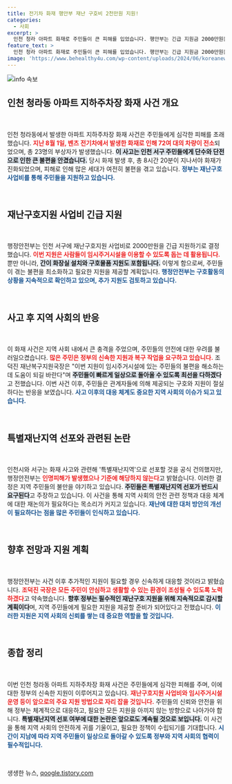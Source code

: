 ```yaml
---
title: 전기차 화재 행안부 재난 구호비 2천만원 지원!
categories:
  - 사회
excerpt: >
  인천 청라 아파트 화재로 주민들이 큰 피해를 입었습니다. 행안부는 긴급 지원금 2000만원을 배정해 임시주거시설과 구호물품을 제공합니다. 그러나 특별재난지역 선포는 거부되었습니다!
feature_text: >
  인천 청라 아파트 화재로 주민들이 큰 피해를 입었습니다. 행안부는 긴급 지원금 2000만원을 배정해 임시주거시설과 구호물품을 제공합니다. 그러나 특별재난지역 선포는 거부되었습니다!
image: 'https://www.behealthy4u.com/wp-content/uploads/2024/06/koreanews.jpg'
---
```


<p><img src="https://www.behealthy4u.com/wp-content/uploads/2024/06/koreanews.jpg" alt="info 속보" /></p>

<h2>인천 청라동 아파트 지하주차장 화재 사건 개요</h2>

<p data-ke-size="size16">&nbsp;</p>

<p>인천 청라동에서 발생한 아파트 지하주차장 화재 사건은 주민들에게 심각한 피해를 초래했습니다. <b><span style="color: #ee2323;">지난 8월 1일, 벤츠 전기차에서 발생한 화재로 인해 72여 대의 차량이 전소</span></b>되었으며, 총 23명의 부상자가 발생했습니다. <b><span style="background-color: #21538527;">이 사고는 인천 서구 주민들에게 단수와 단전으로 인한 큰 불편을 안겼습니다.</span></b> 당시 화재 발생 후, 총 8시간 20분이 지나서야 화재가 진화되었으며, 피해로 인해 많은 세대가 여전히 불편을 겪고 있습니다. <b><span style="color: #1a5490;">정부는 재난구호사업비를 통해 주민들을 지원하고 있습니다.</span></b></p>

<p data-ke-size="size16">&nbsp;</p>

<h2>재난구호지원 사업비 긴급 지원</h2>

<p data-ke-size="size16">&nbsp;</p>

<p>행정안전부는 인천 서구에 재난구호지원 사업비로 2000만원을 긴급 지원하기로 결정했습니다. <b><span style="color: #ee2323;">이번 지원은 사람들이 임시주거시설을 이용할 수 있도록 돕는 데 활용됩니다.</span></b> 뿐만 아니라, <b><span style="background-color: #21538527;">간이 화장실 설치와 구호물품 지원도 포함됩니다.</span></b> 이렇게 함으로써, 주민들이 겪는 불편을 최소화하고 필요한 지원을 제공할 계획입니다. <b><span style="color: #1a5490;">행정안전부는 구호활동의 상황을 지속적으로 확인하고 있으며, 추가 지원도 검토하고 있습니다.</span></b></p>

<p data-ke-size="size16">&nbsp;</p>

<h2>사고 후 지역 사회의 반응</h2>

<p data-ke-size="size16">&nbsp;</p>

<p>이 화재 사건은 지역 사회 내에서 큰 충격을 주었으며, 주민들의 안전에 대한 우려를 불러일으켰습니다. <b><span style="color: #ee2323;">많은 주민은 정부의 신속한 지원과 복구 작업을 요구하고 있습니다.</span></b> 조덕진 재난복구지원국장은 "이번 지원이 임시주거시설에 있는 주민들의 불편을 해소하는 데 도움이 되길 바란다"며 <b><span style="background-color: #21538527;">주민들이 빠르게 일상으로 돌아올 수 있도록 최선을 다하겠다</span></b>고 전했습니다. 이번 사건 이후, 주민들은 관계자들에 의해 제공되는 구호와 지원이 절실하다는 반응을 보였습니다. <b><span style="color: #1a5490;">사고 이후의 대응 체계도 중요한 지역 사회의 이슈가 되고 있습니다.</span></b></p>

<p data-ke-size="size16">&nbsp;</p>

<h2>특별재난지역 선포와 관련된 논란</h2>

<p data-ke-size="size16">&nbsp;</p>

<p>인천시와 서구는 화재 사고와 관련해 '특별재난지역'으로 선포할 것을 공식 건의했지만, 행정안전부는 <b><span style="color: #ee2323;">인명피해가 발생했으나 기준에 해당하지 않는다</span></b>고 밝혔습니다. 이러한 결정은 지역 주민들의 불만을 야기하고 있습니다. <b><span style="background-color: #21538527;">주민들은 특별재난지역 선포가 반드시 요구된다</span></b>고 주장하고 있습니다. 이 사건을 통해 지역 사회의 안전 관련 정책과 대응 체계에 대한 재논의가 필요하다는 목소리가 커지고 있습니다. <b><span style="color: #1a5490;">재난에 대한 대처 방안의 개선이 필요하다는 점을 많은 주민들이 인식하고 있습니다.</span></b></p>

<p data-ke-size="size16">&nbsp;</p>

<h2>향후 전망과 지원 계획</h2>

<p data-ke-size="size16">&nbsp;</p>

<p>행정안전부는 사건 이후 추가적인 지원이 필요할 경우 신속하게 대응할 것이라고 밝혔습니다. <b><span style="color: #ee2323;">조덕진 국장은 모든 주민이 안심하고 생활할 수 있는 환경이 조성될 수 있도록 노력하겠다</span></b>고 약속했습니다. <b><span style="background-color: #21538527;">향후 정부는 필수적인 재난구호 지원을 위해 지속적으로 감시할 계획이다</span></b>며, 지역 주민들에게 필요한 지원을 제공할 준비가 되어있다고 전했습니다. <b><span style="color: #1a5490;">이러한 지원은 지역 사회의 신뢰를 쌓는 데 중요한 역할을 할 것입니다.</span></b></p>

<p data-ke-size="size16">&nbsp;</p>

<h2>종합 정리</h2>

<p data-ke-size="size16">&nbsp;</p>

<p>이번 인천 청라동 아파트 지하주차장 화재 사건은 주민들에게 심각한 피해를 주며, 이에 대한 정부의 신속한 지원이 이루어지고 있습니다. <b><span style="color: #ee2323;">재난구호지원 사업비와 임시주거시설 운영 등이 앞으로의 주요 지원 방법으로 자리 잡을 것입니다.</span></b> 주민들의 신뢰와 안전을 위해 정부는 체계적으로 대응하고, 필요한 모든 지원을 아끼지 않는 방향으로 나아가야 합니다. <b><span style="background-color: #21538527;">특별재난지역 선포 여부에 대한 논란은 앞으로도 계속될 것으로 보입니다.</span></b> 이 사건을 통해 지역 사회의 안전하게 귀를 기울이고, 필요한 정책이 수립되기를 기대합니다. <b><span style="color: #1a5490;">시간이 지남에 따라 지역 주민들이 일상으로 돌아갈 수 있도록 정부와 지역 사회의 협력이 필수적입니다.</span></b></p>

<p data-ke-size="size16">&nbsp;</p>
생생한 뉴스, <a href="https://qoogle.tistory.com" rel="dofollow">qoogle.tistory.com</a>


